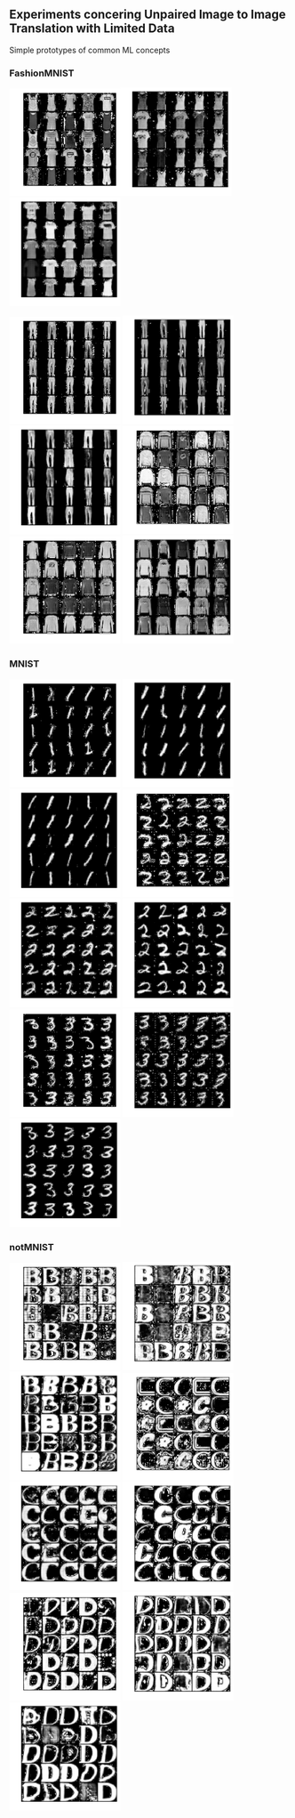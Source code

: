 ## Experiments concering Unpaired Image to Image Translation with Limited Data
Simple prototypes of common ML concepts

### FashionMNIST
<img src="./plots/FashionMNIST_0_10_1000.png" alt="FashionMNIST 10 instances" width="200px"/><img src="./plots/FashionMNIST_0_100_1000.png" alt="FashionMNIST 100 instances" width="200px"/><img src="./plots/FashionMNIST_0_1000_20.png" alt="FashionMNIST 1000 instances" width="200px"/> 

<img src="./plots/FashionMNIST_1_10_1000.png" alt="FashionMNIST 10 instances" width="200px"/>
<img src="./plots/FashionMNIST_1_100_1000.png" alt="FashionMNIST 100 instances" width="200px"/>
<img src="./plots/FashionMNIST_1_1000_20.png" alt="FashionMNIST 1000 instances" width="200px"/> 

<img src="./plots/FashionMNIST_2_10_1000.png" alt="FashionMNIST 10 instances" width="200px"/>
<img src="./plots/FashionMNIST_2_100_1000.png" alt="FashionMNIST 100 instances" width="200px"/> 
<img src="./plots/FashionMNIST_2_1000_20.png" alt="FashionMNIST 1000 instances" width="200px"/>


### MNIST


<img src="./plots/MNIST_1_10_1000.png" alt="MNIST 10 instances" width="200px"/>
<img src="./plots/MNIST_1_100_100.png" alt="MNIST 100 instances" width="200px"/>
<img src="./plots/MNIST_1_1000_20.png" alt="MNIST 1000 instances" width="200px"/>

<img src="./plots/MNIST_2_10_1000.png" alt="MNIST 10 instances" width="200px"/>
<img src="./plots/MNIST_2_100_100.png" alt="MNIST 100 instances" width="200px"/>
<img src="./plots/MNIST_2_1000_20.png" alt="MNIST 1000 instances" width="200px"/>

<img src="./plots/MNIST_3_10_1000.png" alt="MNIST 10 instances" width="200px"/>
<img src="./plots/MNIST_3_100_100.png" alt="MNIST 100 instances" width="200px"/>
<img src="./plots/MNIST_3_1000_20.png" alt="MNIST 1000 instances" width="200px"/>


### notMNIST


<img src="./plots/notMNIST_1_10_1000.png" alt="notMNIST 10 instances" width="200px"/>
<img src="./plots/notMNIST_1_100_100.png" alt="notMNIST 100 instances" width="200px"/>
<img src="./plots/notMNIST_1_1000_20.png" alt="notMNIST 1000 instances" width="200px"/>

<img src="./plots/notMNIST_2_10_1000.png" alt="notMNIST 10 instances" width="200px"/>
<img src="./plots/notMNIST_2_100_100.png" alt="notMNIST 100 instances" width="200px"/>
<img src="./plots/notMNIST_2_1000_20.png" alt="notMNIST 1000 instances" width="200px"/>

<img src="./plots/notMNIST_3_10_1000.png" alt="notMNIST 10 instances" width="200px"/>
<img src="./plots/notMNIST_3_100_100.png" alt="notMNIST 100 instances" width="200px"/>
<img src="./plots/notMNIST_3_1000_20.png" alt="notMNIST 1000 instances" width="200px"/>







